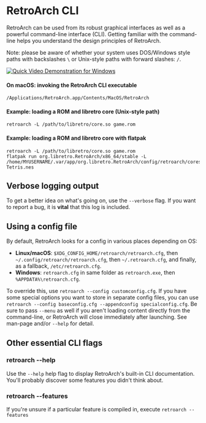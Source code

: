 # RetroArch CLI

RetroArch can be used from its robust graphical interfaces as well as a powerful command-line interface (CLI). Getting familiar with the command-line helps you understand the design principles of RetroArch.

Note: please be aware of whether your system uses DOS/Windows style paths with backslashes `\` or Unix-style paths with forward slashes: `/`.

[![Quick Video Demonstration for Windows](http://img.youtube.com/vi/W-fRcamSp-c/0.jpg)](http://www.youtube.com/watch?v=W-fRcamSp-c)

#### On macOS: invoking the RetroArch CLI executable
    /Applications/RetroArch.app/Contents/MacOS/RetroArch

#### Example: loading a ROM and libretro core (Unix-style path)
    retroarch -L /path/to/libretro/core.so game.rom

#### Example: loading a ROM and libretro core with flatpak
    retroarch -L /path/to/libretro/core.so game.rom
    flatpak run org.libretro.RetroArch/x86_64/stable -L /home/MYUSERNAME/.var/app/org.libretro.RetroArch/config/retroarch/cores/nestopia_libretro.so Tetris.nes

## Verbose logging output
To get a better idea on what's going on, use the `--verbose` flag. If you want to report a bug, it is **vital** that this log is included.

## Using a config file
By default, RetroArch looks for a config in various places depending on OS:

- **Linux/macOS**: `$XDG_CONFIG_HOME/retroarch/retroarch.cfg`, then `~/.config/retroarch/retroarch.cfg`, then `~/.retroarch.cfg`, and finally, as a fallback, `/etc/retroarch.cfg`.
- **Windows**: `retroarch.cfg` in same folder as `retroarch.exe`, then `%APPDATA%\retroarch.cfg`.

To override this, use `retroarch --config customconfig.cfg`. If you have some special options you want to store in separate config files, you can use `retroarch --config baseconfig.cfg --appendconfig specialconfig.cfg`. Be sure to pass `--menu` as well if you aren't loading content directly from the command-line, or RetroArch will close immediately after launching. See man-page and/or `--help` for detail.

## Other essential CLI flags

### retroarch --help
Use the `--help` help flag to display RetroArch's built-in CLI documentation. You'll probably discover some features you didn't think about.

### retroarch --features
If you're unsure if a particular feature is compiled in, execute `retroarch --features`
